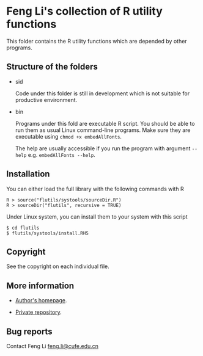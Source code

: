 Feng Li's collection of R utility functions
===========================================

  This folder contains the R utility functions which are depended by other programs.

Structure of the folders
------------------------

* sid

  Code under this folder is still in development which is not suitable for
  productive environment.

* bin

  Programs under this fold are executable R script. You should be able to run
  them as usual Linux command-line programs. Make sure they are executable
  using `chmod +x embedAllFonts`.

  The help are usually accessible if you run the program with argument `--help`
  e.g. `embedAllFonts --help`.


Installation
------------

  You can either load the full library with the following commands with R

    R > source("flutils/systools/sourceDir.R")
    R > sourceDir("flutils", recursive = TRUE)

  Under Linux system, you can install them to your system with this script

    $ cd flutils
    $ flutils/systools/install.RHS


Copyright
---------

  See the copyright on each individual file.

More information
----------------

* [Author's homepage](http://feng.li/).

* [Private repository](https://bitbucket.org/fli/).



Bug reports
-----------

  Contact Feng Li <feng.li@cufe.edu.cn>
